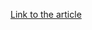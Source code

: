 [Link to the article](https://www.silentpush.com/blog/fake-links-and-compromised-messenger-accounts-investigating-a-recent-facebook-phishing-campaign)
